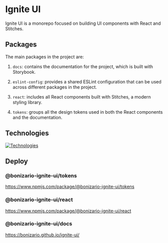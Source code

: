 # Ignite UI

Ignite UI is a monorepo focused on building UI components with React and Stitches.

## Packages

The main packages in the project are:

1. `docs`: contains the documentation for the project, which is built with Storybook.

2. `eslint-config`: provides a shared ESLint configuration that can be used across different packages in the project.

3. `react`: includes all React components built with Stitches, a modern styling library.

4. `tokens`: groups all the design tokens used in both the React components and the documentation.

## Technologies

[![Technologies](https://skillicons.dev/icons?i=typescript,javascript,html,css,git,react,md,vite,figma,githubactions&perline=5)](https://bonizario.github.io/ignite-ui)

## Deploy

### @bonizario-ignite-ui/tokens

https://www.npmjs.com/package/@bonizario-ignite-ui/tokens

### @bonizario-ignite-ui/react

https://www.npmjs.com/package/@bonizario-ignite-ui/react

### @bonizario-ignite-ui/docs

https://bonizario.github.io/ignite-ui/
